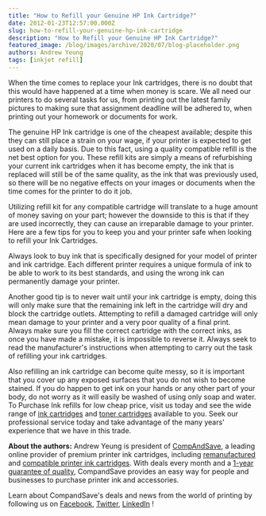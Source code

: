 ```yaml
---
title: "How to Refill your Genuine HP Ink Cartridge?"
date: 2012-01-23T12:57:00.000Z
slug: how-to-refill-your-genuine-hp-ink-cartridge
description: "How to Refill your Genuine HP Ink Cartridge?"
featured_image: /blog/images/archive/2020/07/blog-placeholder.png
authors: Andrew Yeung
tags: [inkjet refill]
---
```


When the time comes to replace your Ink cartridges, there is no doubt that this would have happened at a time when money is scare. We all need our printers to do several tasks for us, from printing out the latest family pictures to making sure that assignment deadline will be adhered to, when printing out your homework or documents for work.

The genuine HP Ink cartridge is one of the cheapest available; despite this they can still place a strain on your wage, if your printer is expected to get used on a daily basis. Due to this fact, using a quality compatible refill is the net best option for you. These refill kits are simply a means of refurbishing your current ink cartridges when it has become empty, the ink that is replaced will still be of the same quality, as the ink that was previously used, so there will be no negative effects on your images or documents when the time comes for the printer to do it job.

Utilizing refill kit for any compatible cartridge will translate to a huge amount of money saving on your part; however the downside to this is that if they are used incorrectly, they can cause an irreparable damage to your printer. Here are a few tips for you to keep you and your printer safe when looking to refill your Ink Cartridges.

Always look to buy ink that is specifically designed for your model of printer and ink cartridge. Each different printer requires a unique formula of ink to be able to work to its best standards, and using the wrong ink can permanently damage your printer.

Another good tip is to never wait until your ink cartridge is empty, doing this will only make sure that the remaining ink left in the cartridge will dry and block the cartridge outlets. Attempting to refill a damaged cartridge will only mean damage to your printer and a very poor quality of a final print.  
Always make sure you fill the correct cartridge with the correct inks, as once you have made a mistake, it is impossible to reverse it. Always seek to read the manufacturer's instructions when attempting to carry out the task of refilling your ink cartridges.

Also refilling an ink cartridge can become quite messy, so it is important that you cover up any exposed surfaces that you do not wish to become stained. If you do happen to get ink on your hands or any other part of your body, do not worry as it will easily be washed of using only soap and water.  
To Purchase Ink refills for low cheap price, visit us today and see the wide range of [ink cartridges](https://www.compandsave.com/) and [toner cartridges](https://www.compandsave.com/) available to you. Seek our professional service today and take advantage of the many years' experience that we have in this trade.

  
**About the authors:** Andrew Yeung is president of [CompAndSave](https://www.compandsave.com/), a leading online provider of premium printer ink cartridges, including [remanufactured](https://www.compandsave.com/help) and [compatible printer ink cartridges](https://www.compandsave.com/help). With deals every month and a [1-year guarantee of quality](https://www.compandsave.com/help), CompandSave provides an easy way for people and businesses to purchase printer ink and accessories.

Learn about CompandSave's deals and news from the world of printing by following us on [Facebook](https://www.facebook.com/compandsave.ink), [Twitter](https://twitter.com/compandsave), [LinkedIn](https://www.linkedin.com) !
